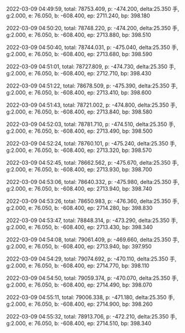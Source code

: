 2022-03-09 04:49:59, total: 78753.409, p: -474.200, delta:25.350 手, g:2.000, e: 76.050, b: -608.400, ep: 2711.240, bp: 398.180

2022-03-09 04:50:20, total: 78748.220, p: -474.200, delta:25.350 手, g:2.000, e: 76.050, b: -608.400, ep: 2713.880, bp: 398.510

2022-03-09 04:50:40, total: 78744.031, p: -475.040, delta:25.350 手, g:2.000, e: 76.050, b: -608.400, ep: 2713.680, bp: 398.590

2022-03-09 04:51:01, total: 78727.809, p: -474.730, delta:25.350 手, g:2.000, e: 76.050, b: -608.400, ep: 2712.710, bp: 398.430

2022-03-09 04:51:22, total: 78678.509, p: -475.390, delta:25.350 手, g:2.000, e: 76.050, b: -608.400, ep: 2713.410, bp: 398.600

2022-03-09 04:51:43, total: 78721.002, p: -474.800, delta:25.350 手, g:2.000, e: 76.050, b: -608.400, ep: 2713.840, bp: 398.580

2022-03-09 04:52:03, total: 78781.710, p: -474.510, delta:25.350 手, g:2.000, e: 76.050, b: -608.400, ep: 2713.490, bp: 398.500

2022-03-09 04:52:24, total: 78760.101, p: -475.240, delta:25.350 手, g:2.000, e: 76.050, b: -608.400, ep: 2713.320, bp: 398.570

2022-03-09 04:52:45, total: 78662.562, p: -475.670, delta:25.350 手, g:2.000, e: 76.050, b: -608.400, ep: 2713.930, bp: 398.700

2022-03-09 04:53:06, total: 78640.332, p: -475.980, delta:25.350 手, g:2.000, e: 76.050, b: -608.400, ep: 2713.940, bp: 398.740

2022-03-09 04:53:26, total: 78650.983, p: -476.360, delta:25.350 手, g:2.000, e: 76.050, b: -608.400, ep: 2714.280, bp: 398.830

2022-03-09 04:53:47, total: 78848.314, p: -473.290, delta:25.350 手, g:2.000, e: 76.050, b: -608.400, ep: 2713.430, bp: 398.340

2022-03-09 04:54:08, total: 79061.409, p: -469.660, delta:25.350 手, g:2.000, e: 76.050, b: -608.400, ep: 2713.940, bp: 397.950

2022-03-09 04:54:29, total: 79074.692, p: -470.110, delta:25.350 手, g:2.000, e: 76.050, b: -608.400, ep: 2714.770, bp: 398.110

2022-03-09 04:54:50, total: 79059.374, p: -470.070, delta:25.350 手, g:2.000, e: 76.050, b: -608.400, ep: 2714.490, bp: 398.070

2022-03-09 04:55:11, total: 79006.338, p: -471.180, delta:25.350 手, g:2.000, e: 76.050, b: -608.400, ep: 2714.900, bp: 398.260

2022-03-09 04:55:32, total: 78913.706, p: -472.210, delta:25.350 手, g:2.000, e: 76.050, b: -608.400, ep: 2714.510, bp: 398.340